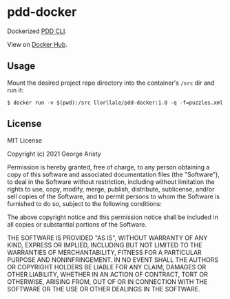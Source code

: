 # pdd-docker

Dockerized [PDD CLI](https://github.com/yegor256/pdd).

View on [Docker Hub](https://hub.docker.com/r/llorllale/pdd-docker).

## Usage

Mount the desired project repo directory into the container's `/src` dir and run it:

```
$ docker run -v $(pwd):/src llorllale/pdd-docker:1.0 -q -f=puzzles.xml
```

## License

MIT License

Copyright (c) 2021 George Aristy

Permission is hereby granted, free of charge, to any person obtaining a copy
of this software and associated documentation files (the "Software"), to deal
in the Software without restriction, including without limitation the rights
to use, copy, modify, merge, publish, distribute, sublicense, and/or sell
copies of the Software, and to permit persons to whom the Software is
furnished to do so, subject to the following conditions:

The above copyright notice and this permission notice shall be included in all
copies or substantial portions of the Software.

THE SOFTWARE IS PROVIDED "AS IS", WITHOUT WARRANTY OF ANY KIND, EXPRESS OR
IMPLIED, INCLUDING BUT NOT LIMITED TO THE WARRANTIES OF MERCHANTABILITY,
FITNESS FOR A PARTICULAR PURPOSE AND NONINFRINGEMENT. IN NO EVENT SHALL THE
AUTHORS OR COPYRIGHT HOLDERS BE LIABLE FOR ANY CLAIM, DAMAGES OR OTHER
LIABILITY, WHETHER IN AN ACTION OF CONTRACT, TORT OR OTHERWISE, ARISING FROM,
OUT OF OR IN CONNECTION WITH THE SOFTWARE OR THE USE OR OTHER DEALINGS IN THE
SOFTWARE.
